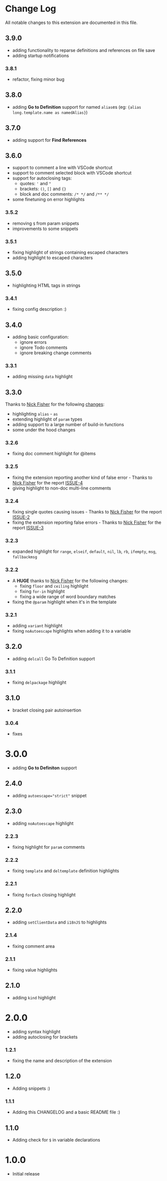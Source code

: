 # Change Log
All notable changes to this extension are documented in this file.

## 3.9.0
- adding functionality to reparse definitions and references on file save
- adding startup notifications

### 3.8.1
- refactor, fixing minor bug

## 3.8.0
- adding **Go to Definition** support for named `alias`es (eg: `{alias long.template.name as namedAlias}`)

## 3.7.0
- adding support for **Find References**

## 3.6.0
- support to comment a line with VSCode shortcut
- support to comment selected block with VSCode shortcut
- support for autoclosing tags:
    - quotes: `'` and `"`
    - brackets: `()`, `[]` and `{}`
    - block and doc comments: `/* */` and `/** */`
- some finetuning on error highlights

### 3.5.2
- removing `$` from param snippets
- improvements to some snippets

### 3.5.1
- fixing highlight of strings containing escaped characters
- adding highlight to escaped characters

## 3.5.0
- highlighting HTML tags in strings

### 3.4.1
- fixing config description :)

## 3.4.0
- adding basic configuration:
    - ignore errors
    - ignore Todo comments
    - ignore breaking change comments

### 3.3.1
- adding missing `data` highlight

## 3.3.0
Thanks to [Nick Fisher](https://github.com/spadgos) for the following [changes](https://github.com/Blodwynn/-VSCODE-.soy-language-server-client/pull/5):
- highlighting `alias` - `as`
- extending highlight of `param` types
- adding support to a large number of build-in functions
- some under the hood changes

### 3.2.6
- fixing doc comment highlight for @items

### 3.2.5
- fixing the extension reporting another kind of false error - Thanks to [Nick Fisher](https://github.com/spadgos) for the report [ISSUE-4](https://github.com/Blodwynn/-VSCODE-.soy-language-server-client/issues/4)
- giving highlight to non-doc multi-line comments

### 3.2.4
- fixing single quotes causing issues - Thanks to [Nick Fisher](https://github.com/spadgos) for the report [ISSUE-2](https://github.com/Blodwynn/-VSCODE-.soy-language-server-client/issues/2)
- fixing the extension reporting false errors - Thanks to [Nick Fisher](https://github.com/spadgos) for the report [ISSUE-3](https://github.com/Blodwynn/-VSCODE-.soy-language-server-client/issues/3)

### 3.2.3
- expanded highlight for `range`, `elseif`, `default`, `nil`, `lb`, `rb`, `ifempty`, `msg`, `fallbackmsg`

### 3.2.2
- A **HUGE** thanks to [Nick Fisher](https://github.com/spadgos) for the following changes:
    - fixing `floor` and `ceiling` highlight
    - fixing `for-in` highlight
    - fixing a wide range of word boundary matches
- fixing the `@param` highlight when it's in the template

### 3.2.1
- adding `variant` highlight
- fixing `noAutoescape` highlights when adding it to a variable

## 3.2.0
- adding `delcall` Go To Definition support

### 3.1.1
- fixing `delpackage` highlight

## 3.1.0
- bracket closing pair autoinsertion

### 3.0.4
- fixes

# 3.0.0
- adding **Go to Definiton** support

## 2.4.0
- adding `autoescape="strict"` snippet

## 2.3.0
- adding `noAutoescape` highlight

### 2.2.3
- fixing highlight for `param` comments

### 2.2.2
- fixing `template` and `deltemplate` definition highlights

### 2.2.1
- fixing `forEach` closing highlight

## 2.2.0
- adding `setClientData` and `i18nJS` to highlights

### 2.1.4
- fixing comment area

### 2.1.1
- fixing value highlights

## 2.1.0
- adding `kind` highlight

# 2.0.0
- adding syntax highlight
- adding autoclosing for brackets

### 1.2.1
- fixing the name and description of the extension

## 1.2.0
- Adding snippets :)

### 1.1.1
- Adding this CHANGELOG and a basic README file :)

## 1.1.0
- Adding check for `$` in variable declarations

# 1.0.0
- Initial release
